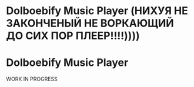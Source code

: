 # Dolboebify Music Player (НИХУЯ НЕ ЗАКОНЧЕНЫЙ НЕ ВОРКАЮЩИЙ ДО СИХ ПОР ПЛЕЕР!!!!))))

# Dolboebify Music Player

WORK IN PROGRESS
